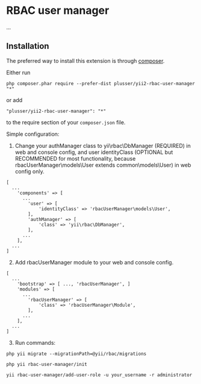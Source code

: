 RBAC user manager
=================
...

Installation
------------

The preferred way to install this extension is through [composer](http://getcomposer.org/download/).

Either run

```
php composer.phar require --prefer-dist plusser/yii2-rbac-user-manager "*"
```

or add

```
"plusser/yii2-rbac-user-manager": "*"
```

to the require section of your `composer.json` file.

Simple configuration:

1. Change your authManager class to yii\rbac\DbManager (REQUIRED) in web and console config,
    and user identityClass (OPTIONAL but RECOMMENDED for most functionality, because rbacUserManager\models\User extends common\models\User) in web config only.

```
[
  ...
    'components' => [
      ...
        'user' => [
            'identityClass' => 'rbacUserManager\models\User',
        ],
        'authManager' => [
            'class' => 'yii\rbac\DbManager',
        ],
      ...
    ],
  ...
]
```

2. Add rbacUserManager module to your web and console config.

```
[
  ...
    'bootstrap' => [ ..., 'rbacUserManager', ]
    'modules' => [
      ...
        'rbacUserManager' => [
            'class' => 'rbacUserManager\Module',
        ],
      ...
    ],
  ...
]
```
3. Run commands:

```
php yii migrate --migrationPath=@yii/rbac/migrations

php yii rbac-user-manager/init

yii rbac-user-manager/add-user-role -u your_username -r administrator

```
